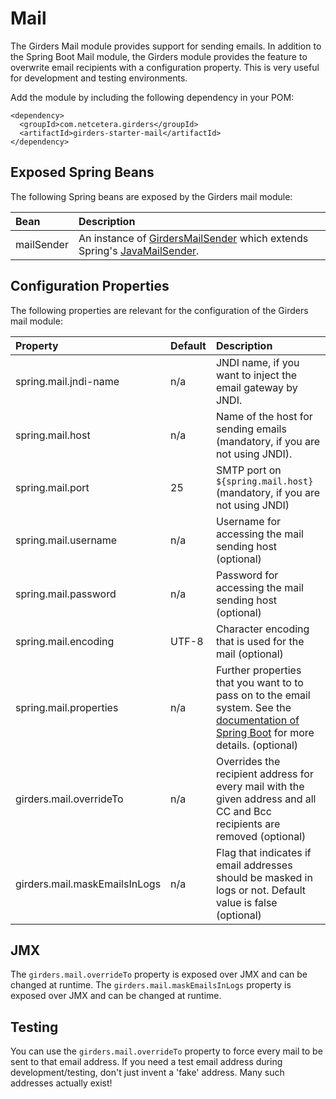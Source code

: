 # Mail

The Girders Mail module provides support for sending emails. In addition to the Spring Boot Mail module, the Girders
module provides the feature to overwrite email recipients with a configuration property. This is very useful for
development and testing environments.

Add the module by including the following dependency in your POM:

    <dependency>
      <groupId>com.netcetera.girders</groupId>
      <artifactId>girders-starter-mail</artifactId>
    </dependency>

## Exposed Spring Beans

The following Spring beans are exposed by the Girders mail module:

| Bean | Description |
|:--------|:------------|
| mailSender | An instance of [GirdersMailSender](../apidocs/com/netcetera/girders/mail/GirdersMailSender.html) which extends Spring's [JavaMailSender](https://docs.spring.io/spring-framework/docs/current/javadoc-api/org/springframework/mail/javamail/JavaMailSender.html).

## Configuration Properties

The following properties are relevant for the configuration of the Girders mail module:

| Property | Default | Description |
|:---------|:--------|:------------|
| spring.mail.jndi-name | n/a | JNDI name, if you want to inject the email gateway by JNDI. |
| spring.mail.host | n/a | Name of the host for sending emails (mandatory, if you are not using JNDI). |
| spring.mail.port | 25 | SMTP port on `${spring.mail.host}` (mandatory, if you are not using JNDI) |
| spring.mail.username | n/a | Username for accessing the mail sending host (optional) |
| spring.mail.password | n/a | Password for accessing the mail sending host (optional) |
| spring.mail.encoding | UTF-8 | Character encoding that is used for the mail (optional) |
| spring.mail.properties | n/a | Further properties that you want to to pass on to the email system. See the [documentation of Spring Boot](https://docs.spring.io/spring-boot/docs/current/reference/htmlsingle/#boot-features-email) for more details. (optional) |
| girders.mail.overrideTo | n/a | Overrides the recipient address for every mail with the given address and all CC and Bcc recipients are removed (optional) |
| girders.mail.maskEmailsInLogs | n/a | Flag that indicates if email addresses should be masked in logs or not. Default value is false (optional) |

## JMX

The `girders.mail.overrideTo` property is exposed over JMX and can be changed at runtime.
The `girders.mail.maskEmailsInLogs` property is exposed over JMX and can be changed at runtime.

## Testing

You can use the `girders.mail.overrideTo` property to force every mail to be sent to that email address.
If you need a test email address during development/testing, don't just invent a 'fake' address. Many such addresses
actually exist!
